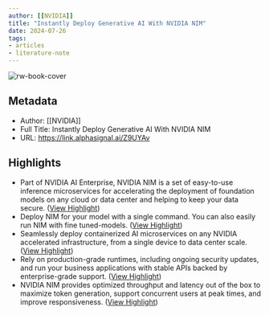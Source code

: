 ```yaml
---
author: [[NVIDIA]]
title: "Instantly Deploy Generative AI With NVIDIA NIM"
date: 2024-07-26
tags: 
- articles
- literature-note
---
```

![rw-book-cover](https://www.nvidia.com/content/dam/en-zz/Solutions/ai/nvidia-gen-ai-api-og-iamge-1200x630.jpg)

## Metadata
- Author: [[NVIDIA]]
- Full Title: Instantly Deploy Generative AI With NVIDIA NIM
- URL: https://link.alphasignal.ai/Z9UYAv

## Highlights
- Part of NVIDIA AI Enterprise, NVIDIA NIM is a set of easy-to-use inference microservices for accelerating the deployment of foundation models on any cloud or data center and helping to keep your data secure. ([View Highlight](https://read.readwise.io/read/01j3nt6tng8j6b5fxx2ebkekkt))
- Deploy NIM for your model with a single command. You can also easily run NIM with fine tuned-models. ([View Highlight](https://read.readwise.io/read/01j3nt729tfbxtkeqwc49ndhm9))
- Seamlessly deploy containerized AI microservices on any NVIDIA accelerated infrastructure, from a single device to data center scale. ([View Highlight](https://read.readwise.io/read/01j3nt79j6prpwggc9z6q75ncb))
- Rely on production-grade runtimes, including ongoing security updates, and run your business applications with stable APIs backed by enterprise-grade support. ([View Highlight](https://read.readwise.io/read/01j3nt7aygkb8jt7wsk6ntpbt9))
- NVIDIA NIM provides optimized throughput and latency out of the box to maximize token generation, support concurrent users at peak times, and improve responsiveness. ([View Highlight](https://read.readwise.io/read/01j3nt7dkj7bp5jezcc2syqerv))

